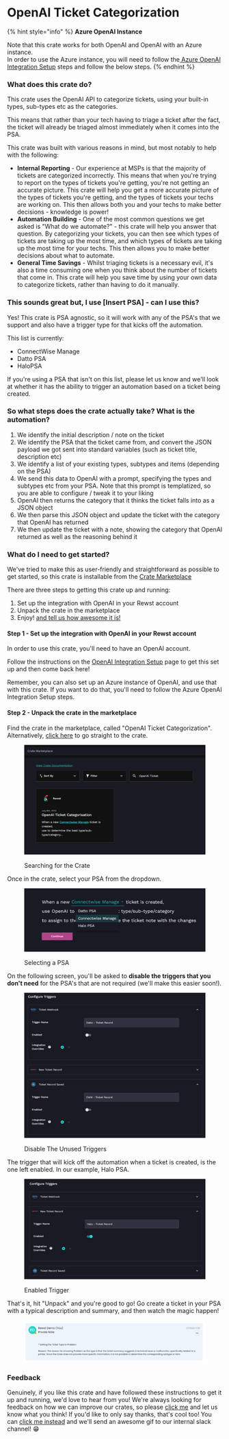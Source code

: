 # OpenAI Ticket Categorization

{% hint style="info" %}
**Azure OpenAI Instance**

Note that this crate works for both OpenAI and OpenAI with an Azure instance.\
In order to use the Azure instance, you will need to follow the[ Azure OpenAI Integration Setup](../../documentation/integrations/ai/openai/azure-openai-integration-setup.md) steps and follow the below steps.
{% endhint %}

### What does this crate do?

This crate uses the OpenAI API to categorize tickets, using your built-in types, sub-types etc as the categories.

This means that rather than your tech having to triage a ticket after the fact, the ticket will already be triaged almost immediately when it comes into the PSA.

This crate was built with various reasons in mind, but most notably to help with the following:

* **Internal Reporting** - Our experience at MSPs is that the majority of tickets are categorized incorrectly. This means that when you're trying to report on the types of tickets you're getting, you're not getting an accurate picture. This crate will help you get a more accurate picture of the types of tickets you're getting, and the types of tickets your techs are working on. This then allows both you and your techs to make better decisions - knowledge is power!
* **Automation Building** - One of the most common questions we get asked is "What do we automate?" - this crate will help you answer that question. By categorizing your tickets, you can then see which types of tickets are taking up the most time, and which types of tickets are taking up the most time for your techs. This then allows you to make better decisions about what to automate.
* **General Time Savings** - Whilst triaging tickets is a necessary evil, it's also a time consuming one when you think about the number of tickets that come in. This crate will help you save time by using your own data to categorize tickets, rather than having to do it manually.

### This sounds great but, I use \[Insert PSA] - can I use this?

Yes! This crate is PSA agnostic, so it will work with any of the PSA's that we support and also have a trigger type for that kicks off the automation.

This list is currently:

* ConnectWise Manage
* Datto PSA
* HaloPSA

If you're using a PSA that isn't on this list, please let us know and we'll look at whether it has the ability to trigger an automation based on a ticket being created.

### So what steps does the crate actually take? What is the automation?

1. We identify the initial description / note on the ticket
2. We identify the PSA that the ticket came from, and convert the JSON payload we got sent into standard variables (such as ticket title, description etc)
3. We identify a list of your existing types, subtypes and items (depending on the PSA)
4. We send this data to OpenAI with a prompt, specifying the types and subtypes etc from your PSA. Note that this prompt is templatized, so you are able to configure / tweak it to your liking
5. OpenAI then returns the category that it thinks the ticket falls into as a JSON object
6. We then parse this JSON object and update the ticket with the category that OpenAI has returned
7. We then update the ticket with a note, showing the category that OpenAI returned as well as the reasoning behind it

### What do I need to get started?

We've tried to make this as user-friendly and straightforward as possible to get started, so this crate is installable from the [Crate Marketplace](https://app.rewst.io/marketplace/crates/0faa5757-a92a-4d75-9ddc-3549ea51bca2)

There are three steps to getting this crate up and running:

1. Set up the integration with OpenAI in your Rewst account
2. Unpack the crate in the marketplace
3. Enjoy! [and tell us how awesome it is!](https://github.com/RewstApp/rocs\_Docs/blob/main/gitbook/external\_docs/documentation/prebuilt-automations/existing-crate-documentation/openai-ticket-categorisation/broken-reference/README.md)

#### Step 1 - Set up the integration with OpenAI in your Rewst account

In order to use this crate, you'll need to have an OpenAI account.

Follow the instructions on the [OpenAI Integration Setup](../../documentation/integrations/ai/openai/openai-integration-setup.md) page to get this set up and then come back here!

Remember, you can also set up an Azure instance of OpenAI, and use that with this crate. If you want to do that, you'll need to follow the Azure OpenAI Integration Setup steps.

#### Step 2 - Unpack the crate in the marketplace

Find the crate in the marketplace, called "OpenAI Ticket Categorization". Alternatively, [click here](https://app.rewst.io/marketplace/crates/0faa5757-a92a-4d75-9ddc-3549ea51bca2) to go straight to the crate.

<figure><img src="../../.gitbook/assets/CrateInMarketplace.png" alt=""><figcaption><p>Searching for the Crate</p></figcaption></figure>

Once in the crate, select your PSA from the dropdown.

<figure><img src="../../.gitbook/assets/ChoosePSADropdown.png" alt=""><figcaption><p>Selecting a PSA</p></figcaption></figure>

On the following screen, you'll be asked to **disable the triggers that you don't need** for the PSA's that are not required (we'll make this easier soon!).

<figure><img src="../../.gitbook/assets/DisabledTriggers.png" alt=""><figcaption><p>Disable The Unused Triggers</p></figcaption></figure>

The trigger that will kick off the automation when a ticket is created, is the one left enabled. In our example, Halo PSA.

<figure><img src="../../.gitbook/assets/Enabledtriggers.png" alt=""><figcaption><p>Enabled Trigger</p></figcaption></figure>

That's it, hit "Unpack" and you're good to go! Go create a ticket in your PSA with a typical description and summary, and then watch the magic happen!

<figure><img src="../../.gitbook/assets/HaloPSANote.png" alt=""><figcaption></figcaption></figure>

### Feedback

Genuinely, if you like this crate and have followed these instructions to get it up and running, we'd love to hear from you! We're always looking for feedback on how we can improve our crates, so please [click me](mailto:roc@rewst.io) and let us know what you think! If you'd like to only say thanks, that's cool too! You can [click me instead](https://engine.rewst.io/webhooks/custom/trigger/db81c9a8-13f7-458a-9306-287054605844/c47fdd7f-4075-47a8-ba92-94e790e67c06?crate=OpenAITicketCategorisation) and we'll send an awesome gif to our internal slack channel! 😁
